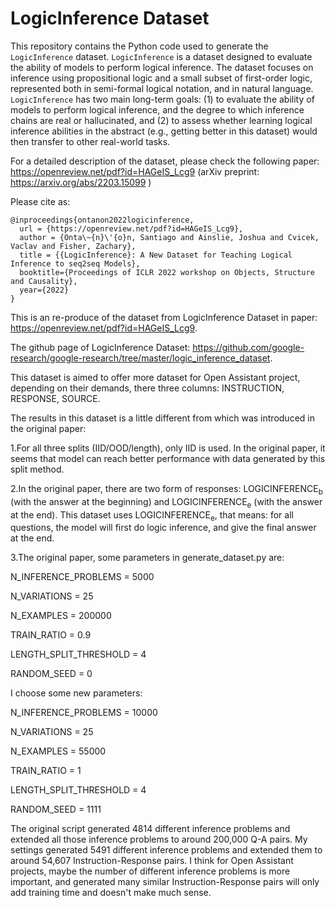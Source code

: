 # LogicInference Dataset

This repository contains the Python code used to generate the `LogicInference`
dataset. `LogicInference` is a dataset designed to evaluate the ability of
models to perform logical inference. The dataset focuses on inference using
propositional logic and a small subset of first-order logic, represented both in
semi-formal logical notation, and in natural language. `LogicInference` has two
main long-term goals: (1) to evaluate the ability of models to perform logical
inference, and the degree to which inference chains are real or hallucinated,
and (2) to assess whether learning logical inference abilities in the abstract
(e.g., getting better in this dataset) would then transfer to other real-world
tasks.

For a detailed description of the dataset, please check the following paper:
https://openreview.net/pdf?id=HAGeIS_Lcg9 (arXiv preprint:
https://arxiv.org/abs/2203.15099 )

Please cite as:

```
@inproceedings{ontanon2022logicinference,
  url = {https://openreview.net/pdf?id=HAGeIS_Lcg9},
  author = {Onta\~{n}\'{o}n, Santiago and Ainslie, Joshua and Cvicek, Vaclav and Fisher, Zachary},
  title = {{LogicInference}: A New Dataset for Teaching Logical Inference to seq2seq Models},
  booktitle={Proceedings of ICLR 2022 workshop on Objects, Structure and Causality},
  year={2022}
}
```

This is an re-produce of the dataset from LogicInference Dataset in paper:
https://openreview.net/pdf?id=HAGeIS_Lcg9.

The github page of LogicInference Dataset:
https://github.com/google-research/google-research/tree/master/logic_inference_dataset.

This dataset is aimed to offer more dataset for Open Assistant project,
depending on their demands, there three columns: INSTRUCTION, RESPONSE, SOURCE.

The results in this dataset is a little different from which was introduced in
the original paper:

1.For all three splits (IID/OOD/length), only IID is used. In the original
paper, it seems that model can reach better performance with data generated by
this split method.

2.In the original paper, there are two form of responses:
LOGICINFERENCE<sub>b</sub> (with the answer at the beginning) and
LOGICINFERENCE<sub>e</sub> (with the answer at the end). This dataset uses
LOGICINFERENCE<sub>e</sub>, that means: for all questions, the model will first
do logic inference, and give the final answer at the end.

3.The original paper, some parameters in generate_dataset.py are:

N_INFERENCE_PROBLEMS = 5000

N_VARIATIONS = 25

N_EXAMPLES = 200000

TRAIN_RATIO = 0.9

LENGTH_SPLIT_THRESHOLD = 4

RANDOM_SEED = 0

I choose some new parameters:

N_INFERENCE_PROBLEMS = 10000

N_VARIATIONS = 25

N_EXAMPLES = 55000

TRAIN_RATIO = 1

LENGTH_SPLIT_THRESHOLD = 4

RANDOM_SEED = 1111

The original script generated 4814 different inference problems and extended all
those inference problems to around 200,000 Q-A pairs. My settings generated 5491
different inference problems and extended them to around 54,607
Instruction-Response pairs. I think for Open Assistant projects, maybe the
number of different inference problems is more important, and generated many
similar Instruction-Response pairs will only add training time and doesn't make
much sense.
